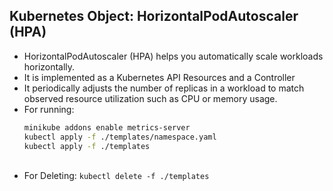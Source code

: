 ## Kubernetes Object: HorizontalPodAutoscaler (HPA)

- HorizontalPodAutoscaler (HPA) helps you automatically scale workloads horizontally.​
  <br/>
- It is implemented as a Kubernetes API Resources and a Controller​
  <br/>
- It periodically adjusts the number of replicas in a workload to match observed resource utilization such as CPU or memory usage.
  <br/>
- For running:
  ```bash
  minikube addons enable metrics-server
  kubectl apply -f ./templates/namespace.yaml
  kubectl apply -f ./templates
  ```
  <br/>
- For Deleting: `kubectl delete -f ./templates`

